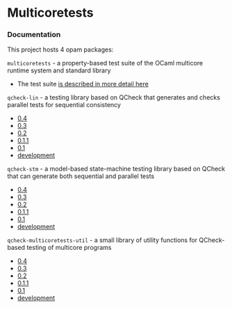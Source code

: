 # Multicoretests

### Documentation

This project hosts 4 opam packages:

`multicoretests` - a property-based test suite of the OCaml multicore
runtime system and standard library
 - The test suite [is described in more detail here](https://github.com/ocaml-multicore/multicoretests/blob/main/src/README.md)

`qcheck-lin` - a testing library based on QCheck that generates and
checks parallel tests for sequential consistency
 - [0.4](0.4/qcheck-lin)
 - [0.3](0.3/qcheck-lin)
 - [0.2](0.2/qcheck-lin)
 - [0.1.1](0.1.1/qcheck-lin)
 - [0.1](0.1/qcheck-lin)
 - [development](dev/qcheck-lin)

`qcheck-stm` - a model-based state-machine testing library based on
QCheck that can generate both sequential and parallel tests
 - [0.4](0.4/qcheck-stm)
 - [0.3](0.3/qcheck-stm)
 - [0.2](0.2/qcheck-stm)
 - [0.1.1](0.1.1/qcheck-stm)
 - [0.1](0.1/qcheck-stm)
 - [development](dev/qcheck-stm)

`qcheck-multicoretests-util` - a small library of utility functions
for QCheck-based testing of multicore programs
 - [0.4](0.4/qcheck-multicoretests-util)
 - [0.3](0.3/qcheck-multicoretests-util)
 - [0.2](0.2/qcheck-multicoretests-util)
 - [0.1.1](0.1.1/qcheck-multicoretests-util)
 - [0.1](0.1/qcheck-multicoretests-util)
 - [development](dev/qcheck-multicoretests-util)
